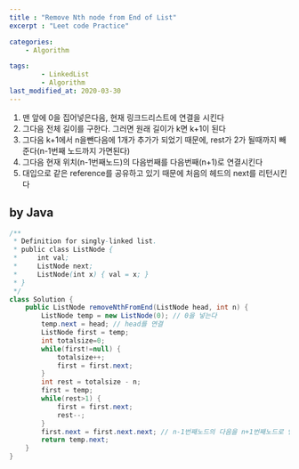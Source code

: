```yaml
---
title : "Remove Nth node from End of List"
excerpt : "Leet code Practice"

categories:
    - Algorithm

tags:
        - LinkedList
        - Algorithm
last_modified_at: 2020-03-30
---
```




1. 맨 앞에 0을 집어넣은다음, 현재 링크드리스트에 연결을 시킨다
2. 그다음 전체 길이를 구한다. 그러면 원래 길이가 k면 k+1이 된다
3. 그다음 k+1에서 n을뺀다음에 1개가 추가가 되었기 때문에, rest가 2가 될때까지 빼준다(n-1번째 노드까지 가면된다)
4. 그다음 현재 위치(n-1번째노드)의 다음번째를 다음번째(n+1)로 연결시킨다
5. 대입으로 같은 reference를 공유하고 있기 때문에 처음의 헤드의 next를 리턴시킨다

## by Java

```java
/**
 * Definition for singly-linked list.
 * public class ListNode {
 *     int val;
 *     ListNode next;
 *     ListNode(int x) { val = x; }
 * }
 */
class Solution {
    public ListNode removeNthFromEnd(ListNode head, int n) {
        ListNode temp = new ListNode(0); // 0을 넣는다
        temp.next = head; // head를 연결
        ListNode first = temp;
        int totalsize=0;
        while(first!=null) {
            totalsize++;
            first = first.next;
        }
        int rest = totalsize - n;
        first = temp;
        while(rest>1) {
            first = first.next;
            rest--;
        }
        first.next = first.next.next; // n-1번째노드의 다음을 n+1번째노드로 연결, 여기서 first는 n-1번째노드
        return temp.next;
    }
}
```